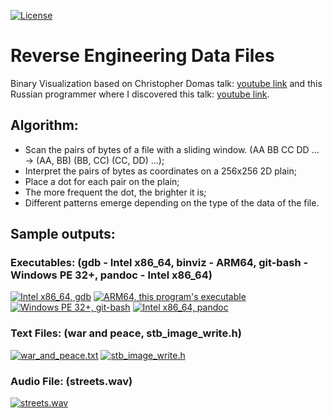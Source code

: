 [![License](https://img.shields.io/badge/license-MIT-blue.svg)](https://https://github.com/Melkor-1/binviz/edit/main/LICENSE)

# Reverse Engineering Data Files

Binary Visualization based on Christopher Domas talk: [youtube link](https://www.youtube.com/watch?v=4bM3Gut1hIk) and this Russian programmer where I discovered this talk: [youtube link](https://www.youtube.com/watch?v=AUWxl0WdiNI&pp=ygUmcmV2ZXJzZSBlbmdpbmVlcmluZyBkYXRhIGZpbGVzIHRzb2Rpbmc%3D).

## Algorithm:

* Scan the pairs of bytes of a file with a sliding window. (AA BB CC DD ... -> (AA, BB) (BB, CC) (CC, DD) ...);
* Interpret the pairs of bytes as coordinates on a 256x256 2D plain;
* Place a dot for each pair on the plain;
* The more frequent the dot, the brighter it is;
* Different patterns emerge depending on the type of the data of the file.

## Sample outputs:

### Executables: (gdb - Intel x86_64, binviz - ARM64, git-bash - Windows PE 32+, pandoc - Intel x86_64)

[![Intel x86_64, gdb][1]][1] 
[![ARM64, this program's executable][2]][2]
[![Windows PE 32+, git-bash][3]][3]
[![Intel x86_64, pandoc][4]][4]



### Text Files: (war and peace, stb_image_write.h)

[![war_and_peace.txt][5]][5]
[![stb_image_write.h][6]][6]


### Audio File: (streets.wav)

[![streets.wav][7]][7]


  [1]: https://i.stack.imgur.com/93tUP.png
  [2]: https://i.stack.imgur.com/N53z3.png
  [3]: https://i.stack.imgur.com/rdWQq.png
  [4]: https://i.stack.imgur.com/wE3uk.png
  [5]: https://i.stack.imgur.com/G7NgT.png
  [6]: https://i.stack.imgur.com/27vij.png
  [7]: https://i.stack.imgur.com/UD6tO.png
